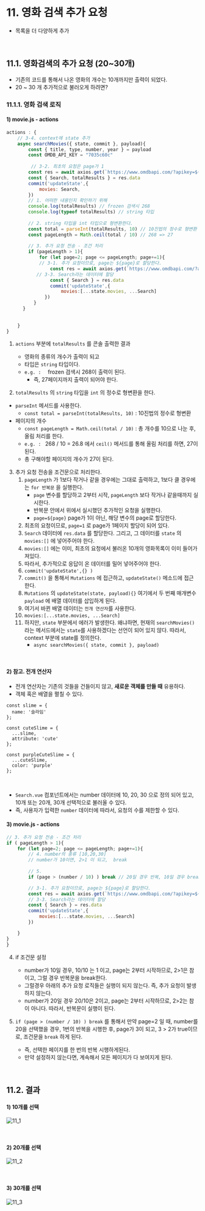 # 11. 영화 검색 추가 요청

- 목록을 더 다양하게 추가

<br/>

## 11.1. 영화검색의 추가 요청  (20~30개)

- 기존의 코드를 통해서 나온 영화의 개수는 10개까지만 출력이 되었다.
- 20 ~ 30 개 추가적으로 불러오게 하려면?

### 11.1.1. 영화 검색 로직

#### 1) movie.js - actions

```js
actions : {
    // 3-4. context에 state 추가
    async searchMovies({ state, commit }, payload){
        const { title, type, number, year } = payload 
        const OMDB_API_KEY = "7035c60c"
		
         // 3-2. 최초의 요청은 page가 1
        const res = await axios.get(`https://www.omdbapi.com/?apikey=${OMDB_API_KEY}&s=${title}&type=${type}&y=${year}&page=1`)
        const { Search, totalResults } = res.data
        commit('updateState',{
            movies: Search,
        })
        // 1. 어떠한 내용인지 확인하기 위해
        console.log(totalResults) // frozen 검색시 268
        console.log(typeof totalResults) // string 타입
        
      	// 2. string 타입을 int 타입으로 형변환한다.
      	const total = parseInt(totalResults, 10) // 10진법의 정수로 형변환
      	const pageLength = Math.ceil(total / 10) // 268 => 27
        
        // 3. 추가 요청 전송 - 조건 처리
      	if (pageLength > 1){
            for (let page=2; page <= pageLength; page+=1){
          	// 3-1. 추가 요청이므로, page는 ${page}로 할당한다.
                const res = await axios.get(`https://www.omdbapi.com/?apikey=${OMDB_API_KEY}&s=${title}&type=${type}&y=${year}&page=${page}`)
           // 3-3. Search라는 데이터에 할당
          		const { Search } = res.data
          		commit('updateState',{
            		movies:[...state.movies, ...Search]
              })
       	  }
      } 
        
     
    }
}
```

1. `actions` 부분에 `totalResults` 를 콘솔 출력한 결과
   - 영화의 종류의 개수가 출력이 되고
   - 타입은 `string` 타입이다.
   - `e.g. :  ` frozen 검색시 268이 출력이 된다.
     - 즉, 27페이지까지 출력이 되어야 한다.

2.  `totalResults` 의 `string` 타입을 `int` 의 정수로 형변환을 한다.
   - `parseInt` 메서드를 사용한다.
     - `const total = parseInt(totalResults, 10)` : 10진법의 정수로 형변환
   - 페이지의 개수
     - `const pageLength = Math.ceil(total / 10)` : 총 개수를 10으로 나눈 후, 올림 처리를 한다.
     - `e.g. : ` 268 / 10 = 26.8 에서 `ceil()` 메서드를 통해 올림 처리를 하면, 27이 된다.
     - 총 구해야할 페이지의 개수가 27이 된다. 

3. 추가 요청 전송을 조건문으로 처리한다.
   1. `pageLength` 가 1보다 작거나 같을 경우에는 그대로 출력하고, 1보다 클 경우에는 `for 반복문` 을 실행한다.
      - `page` 변수를 할당하고 2부터 시작, `pageLength` 보다 작거나 같을때까지 실시한다.
      - 반복문 안에서 위에서 실시했던 추가적인 요청을 실행한다.
      - `page=${page}` page가 1이 아닌, 해당 변수의 page로 할당한다.
   2. 최초의 요청이므로, `page=1` 로 page가 1페이지 할당이 되어 있다. 
   3.  `Search` 데이터에 `res.data` 를 할당한다. 그리고, 그 데이터를 `state` 의 `movies:[]` 에 넣어주어야 한다.
      1. `movies:[]` 에는 이미, 최초의 요청에서 불러온 10개의 영화목록이 이미 들어가져있다. 
      2. 따라서, 추가적으로 응답이 온 데이터를 밀어 넣어주어야 한다.
      3. `commit('updateState',{} ) `
      4. `commit()` 을 통해서 `Mutations` 에 접근하고, `updateState()` 메소드에 접근한다.
      5. `Mutations` 의 `updateState(state, payload){}` 여기에서 두 번째 매개변수 `payload` 에 배열 데이터를 삽입하게 된다. 
      6. 여기서 바뀐 배열 데이터는 `전개 연산자`를 사용한다.
      7. `movies:[...state.movies, ...Search]`
      8. 하지만, `state` 부분에서 에러가 발생한다. 왜냐하면, 현재의 `searchMovies()` 라는 메서드에서는 `state`를 사용하겠다는 선언이 되어 있지 않다. 따라서, context 부분에 state를 정의한다.
         - `async searchMovies({ state, commit }, payload)` 

<br/>

#### 2) 참고. 전개 연산자

- 전개 연산자는 기존의 것들을 건들이지 않고, **새로운 객체를 만들 때** 유용하다.
- 객체 혹은 배열을 펼칠 수 있다.

```JS
const slime = {
  name: '슬라임'
};

const cuteSlime = {
  ...slime,
  attribute: 'cute'
};

const purpleCuteSlime = {
  ...cuteSlime,
  color: 'purple'
};
```

<br/>

- `Search.vue` 컴포넌트에서는 number 데이터에 10, 20, 30 으로 정의 되어 있고, 10개 또는 20개, 30개 선택적으로 불러올 수 있다. 
- 즉, 사용자가 입력한 `number` 데이터에 따라서, 요청의 수를 제한할 수 있다. 

#### 3) movie.js - actions

```js
// 3. 추가 요청 전송 - 조건 처리
if ( pageLength > 1){
    for (let page=2; page <= pageLength; page+=1){
        // 4. number의 종류 [10,20,30]
        // number가 10이면, 2>1 이 되고,  break
        
        // 5. 
        if (page > (number / 10) ) break // 20일 경우 반복, 10일 경우 break

        // 3-1. 추가 요청이므로, page는 ${page}로 할당한다.
        const res = await axios.get(`https://www.omdbapi.com/?apikey=${OMDB_API_KEY}&s=${title}&type=${type}&y=${year}&page=${page}`)
        // 3-3. Search라는 데이터에 할당
        const { Search } = res.data
        commit('updateState',{
            movies:[...state.movies, ...Search]
        })

    }
}
}
```

4. if 조건문 설정
   - number가 10일 경우, 10/10 는 1 이고, page는 2부터 시작하므로, 2>1은 참이고, 그럴 경우 반복문을 break한다.
   - 그럴경우 아래의 추가 요청 로직들은 실행이 되지 않는다. 즉, 추가 요청이 발생하지 않는다. 
   - number가 20일 경우 20/10은 2이고, page는 2부터 시작하므로, 2>2는 참이 아니다. 따라서, 반복문이 실행이 된다. 

5. `if (page > (number / 10) ) break` 를 통해서 만약 page=2 일 때, number를 20을 선택했을 경우, 1번의 반복을 시행한 후, page가 3이 되고, 3 > 2가 true이므로, 조건문을 `break` 하게 된다.
   - 즉, 선택한 페이지를 한 번의 반복 시행하게된다.
   - 만약 설정하지 않는다면, 계속해서 모든 페이지가 다 보여지게 된다.

<br/>

## 11.2. 결과

#### 1) 10개를 선택

![11_1](https://github.com/ohtaekwon/TIL/blob/master/Vue-Movie-Project/img/11_1.png?raw=true)

<br/>

#### 2) 20개를 선택

![11_2](https://github.com/ohtaekwon/TIL/blob/master/Vue-Movie-Project/img/11_2.png?raw=true)

<br/>

#### 3) 30개를 선택

![11_3](https://github.com/ohtaekwon/TIL/blob/master/Vue-Movie-Project/img/11_3.png?raw=true)